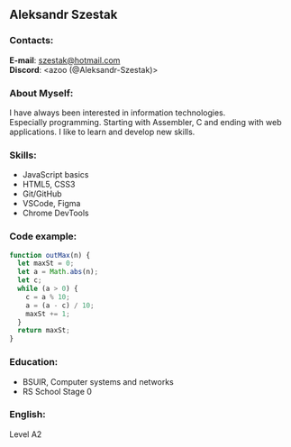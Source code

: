 ## Aleksandr Szestak

### Contacts:
__E-mail__: <szestak@hotmail.com>  
__Discord__: <azoo (@Aleksandr-Szestak)>
### About Myself:
I have always been interested in information technologies.  
Especially programming. Starting with Assembler, C and ending with web applications. 
I like to learn and develop new skills.
### Skills:
- JavaScript basics
- HTML5, CSS3
- Git/GitHub
- VSCode, Figma
- Chrome DevTools
### Code example:
```JavaScript
function outMax(n) {
  let maxSt = 0;
  let a = Math.abs(n);
  let c;
  while (a > 0) {
    c = a % 10;
    a = (a - c) / 10;
    maxSt += 1;
  }
  return maxSt;
}
```
### Education:
- BSUIR, Computer systems and networks
- RS School Stage 0
### English:
Level A2